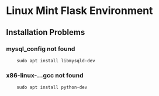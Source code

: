 #  Linux Mint Flask Environment
## Installation Problems
### mysql_config not found
        sudo apt install libmysqld-dev

### x86-linux-...gcc not found
        sudo apt install python-dev
